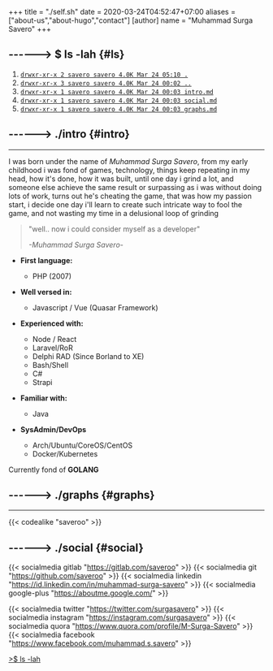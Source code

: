+++
title = "./self.sh"
date = 2020-03-24T04:52:47+07:00
aliases = ["about-us","about-hugo","contact"]
[author]
name = "Muhammad Surga Savero"
+++

------> $ ls -lah {#ls}
---
1. [`drwxr-xr-x 2 savero savero 4.0K Mar 24 05:10 .`](../)  
2. [`drwxr-xr-x 3 savero savero 4.0K Mar 24 00:02 ..`]()  
3. [`drwxr-xr-x 1 savero savero 4.0K Mar 24 00:03 intro.md`](#intro)  
4. [`drwxr-xr-x 1 savero savero 4.0K Mar 24 00:03 social.md`](#social)  
5. [`drwxr-xr-x 1 savero savero 4.0K Mar 24 00:03 graphs.md`](#graphs)  

------> ./intro {#intro}
---
---
I was born under the name of *Muhammad Surga Savero*, 
from my early childhood i was fond of games, technology,
things keep repeating in my head, how it's done, how it was built,
until one day i grind a lot, and someone else achieve the same result or surpassing as i was without doing lots of work,
turns out he's cheating the game, that was how my passion start, i decide one day i'll learn
to create such intricate way to fool the game, and not wasting my time in a delusional loop of grinding

> "well.. now i could consider myself as a developer"
>
> _-Muhammad Surga Savero-_

- **First language:**
    - PHP (2007)
- **Well versed in:**
    - Javascript / Vue (Quasar Framework)
- **Experienced with:**
    - Node / React
    - Laravel/RoR
    - Delphi RAD (Since Borland to XE)
    - Bash/Shell
    - C#
    - Strapi
- **Familiar with:** 
    - Java

- **SysAdmin/DevOps**
    - Arch/Ubuntu/CoreOS/CentOS
    - Docker/Kubernetes

Currently fond of **GOLANG**

------> ./graphs {#graphs}
---
---

{{< codealike "saveroo" >}}  

------> ./social {#social}
---
{{< socialmedia gitlab "https://gitlab.com/saveroo" >}}
{{< socialmedia git "https://github.com/saveroo" >}}
{{< socialmedia linkedin "https://id.linkedin.com/in/muhammad-surga-savero" >}}
{{< socialmedia google-plus "https://aboutme.google.com/" >}}

{{< socialmedia twitter "https://twitter.com/surgasavero" >}}
{{< socialmedia instagram "https://instagram.com/surgasavero" >}}
{{< socialmedia quora "https://www.quora.com/profile/M-Surga-Savero" >}}
{{< socialmedia facebook "https://www.facebook.com/muhammad.s.savero" >}}  

[>$ ls -lah](#ls)  
